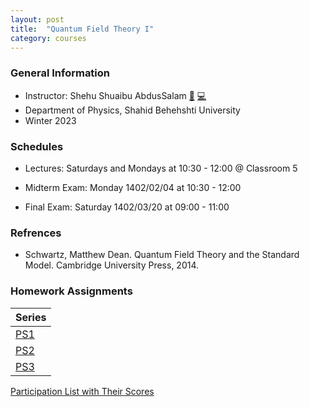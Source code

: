 ```yaml
---
layout: post
title:  "Quantum Field Theory I"
category: courses
---
```


### General Information
+ Instructor: Shehu Shuaibu AbdusSalam [:e-mail:][shehu_mail] [💻][shehu_site]
+ Department of Physics, Shahid Behehshti University
+ Winter 2023

### Schedules
+ Lectures: Saturdays and Mondays at 10:30 - 12:00 @ Classroom 5

+ Midterm Exam: Monday 1402/02/04 at 10:30 - 12:00
+ Final Exam: Saturday 1402/03/20 at 09:00 - 11:00

### Refrences
+ Schwartz, Matthew Dean. Quantum Field Theory and the Standard Model. Cambridge University Press, 2014.

### Homework Assignments

|Series                        |
|------------------------------|
|[PS1][1]|[Solutions][S1]      |
|[PS2][2]|[Solutions][S2]      |
|[PS3][3]|[Solutions][S3]      |

[Participation List with Their Scores][parti]

[shehu_site]: https://facultymembers.sbu.ac.ir/abdussalam/
[shehu_mail]: abdussalam@sbu.ac.ir

[1]: http://dehpour.github.io/2023-02-05-quantum-field-i/PS1.pdf
[S1]: http://dehpour.github.io/2023-02-05-quantum-field-i/S1.pdf
[2]: http://dehpour.github.io/2023-02-05-quantum-field-i/PS2.pdf
[S2]: http://dehpour.github.io/2023-02-05-quantum-field-i/S2.pdf
[3]: http://dehpour.github.io/2023-02-05-quantum-field-i/PS3.pdf
[S3]: http://dehpour.github.io/2023-02-05-quantum-field-i/S3.pdf

[parti]: https://dehpour.github.io/2023-02-05-quantum-field-i/Participation.pdf
